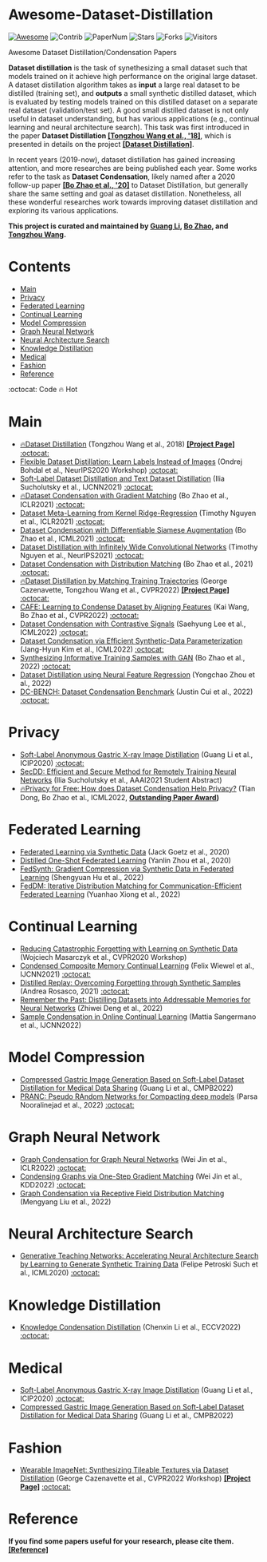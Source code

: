 # Awesome-Dataset-Distillation

[![Awesome](https://cdn.rawgit.com/sindresorhus/awesome/d7305f38d29fed78fa85652e3a63e154dd8e8829/media/badge.svg)](https://github.com/sindresorhus/awesome)
<img src="https://img.shields.io/badge/Contributions-Welcome-278ea5" alt="Contrib"/> <img src="https://img.shields.io/badge/Number%20of%20Papers-35-FF6F00" alt="PaperNum"/> ![Stars](https://img.shields.io/github/stars/Guang000/Awesome-Dataset-Distillation?color=yellow&label=Stars) ![Forks](https://img.shields.io/github/forks/Guang000/Awesome-Dataset-Distillation?color=green&label=Forks) ![Visitors](https://visitor-badge.glitch.me/badge?page_id=Guang000/Awesome-Dataset-Distillation) 

Awesome Dataset Distillation/Condensation Papers

**Dataset distillation** is the task of synethesizing a small dataset such that models trained on it achieve high performance on the original large dataset. A dataset distillation algorithm takes as **input** a large real dataset to be distilled (training set), and **outputs** a small synthetic distilled dataset, which is evaluated by testing models trained on this distilled dataset on a separate real dataset (validation/test set). A good small distilled dataset is not only useful in dataset understanding, but has various applications (e.g., continual learning and neural architecture search). This task was first introduced in the paper **Dataset Distillation [[Tongzhou Wang et al., '18]](https://arxiv.org/abs/1811.10959)**, which is presented in details on the project **[[Dataset Distillation]](https://www.tongzhouwang.info/dataset_distillation/)**.

In recent years (2019-now), dataset distillation has gained increasing attention, and more researches are being published each year. Some works refer to the task as **Dataset Condensation**, likely named after a 2020 follow-up paper **[[Bo Zhao et al., '20]](https://arxiv.org/abs/2006.05929)** to Dataset Distillation, but generally share the same setting and goal as dataset distillation. Nonetheless, all these wonderful researches work towards improving dataset distillation and exploring its various applications.

**This project is curated and maintained by [Guang Li](https://www-lmd.ist.hokudai.ac.jp/member/guang-li/), [Bo Zhao](https://bozhaonanjing.wixsite.com/mysite), and [Tongzhou Wang](https://www.tongzhouwang.info/).**

# Contents
- [Main](#main)
- [Privacy](#privacy)
- [Federated Learning](#fed)
- [Continual Learning](#continual)
- [Model Compression](#model)
- [Graph Neural Network](#gnn)
- [Neural Architecture Search](#nas)
- [Knowledge Distillation](#kd)
- [Medical](#medical)
- [Fashion](#fashion)
- [Reference](#ref)

:octocat: Code  🔥 Hot

<a name="main" />

# Main
+ [🔥Dataset Distillation](https://arxiv.org/abs/1811.10959) (Tongzhou Wang et al., 2018) **[[Project Page]](https://ssnl.github.io/dataset_distillation/)** [:octocat:](https://github.com/SsnL/dataset-distillation)
+ [Flexible Dataset Distillation: Learn Labels Instead of Images](https://arxiv.org/abs/2006.08572) (Ondrej Bohdal et al., NeurIPS2020 Workshop) [:octocat:](https://github.com/ondrejbohdal/label-distillation)
+ [Soft-Label Dataset Distillation and Text Dataset Distillation](https://arxiv.org/abs/1910.02551) (Ilia Sucholutsky et al., IJCNN2021) [:octocat:](https://github.com/ilia10000/dataset-distillation)
+ [🔥Dataset Condensation with Gradient Matching](https://arxiv.org/abs/2006.05929) (Bo Zhao et al., ICLR2021) [:octocat:](https://github.com/VICO-UoE/DatasetCondensation)
+ [Dataset Meta-Learning from Kernel Ridge-Regression](https://arxiv.org/abs/2011.00050) (Timothy Nguyen et al., ICLR2021) [:octocat:](https://github.com/google/neural-tangents)
+ [Dataset Condensation with Differentiable Siamese Augmentation](https://arxiv.org/abs/2102.08259) (Bo Zhao et al., ICML2021)  [:octocat:](https://github.com/VICO-UoE/DatasetCondensation)
+ [Dataset Distillation with Infinitely Wide Convolutional Networks](https://arxiv.org/abs/2107.13034) (Timothy Nguyen et al., NeurIPS2021) [:octocat:](https://github.com/google/neural-tangents)
+ [Dataset Condensation with Distribution Matching](https://arxiv.org/abs/2110.04181) (Bo Zhao et al., 2021) [:octocat:](https://github.com/VICO-UoE/DatasetCondensation)
+ [🔥Dataset Distillation by Matching Training Trajectories](https://arxiv.org/abs/2203.11932) (George Cazenavette, Tongzhou Wang et al., CVPR2022) **[[Project Page]](https://georgecazenavette.github.io/mtt-distillation/)** [:octocat:](https://github.com/georgecazenavette/mtt-distillation)
+ [CAFE: Learning to Condense Dataset by Aligning Features](https://arxiv.org/abs/2203.01531) (Kai Wang, Bo Zhao et al., CVPR2022)  [:octocat:](https://github.com/kaiwang960112/cafe)
+ [Dataset Condensation with Contrastive Signals](https://arxiv.org/abs/2202.02916) (Saehyung Lee et al., ICML2022) [:octocat:](https://github.com/saehyung-lee/dcc)
+ [Dataset Condensation via Efficient Synthetic-Data Parameterization](https://arxiv.org/abs/2205.14959) (Jang-Hyun Kim et al., ICML2022) [:octocat:](https://github.com/snu-mllab/efficient-dataset-condensation)
+ [Synthesizing Informative Training Samples with GAN](https://arxiv.org/abs/2204.07513) (Bo Zhao et al., 2022) [:octocat:](https://github.com/vico-uoe/it-gan)
+ [Dataset Distillation using Neural Feature Regression](https://arxiv.org/abs/2206.00719) (Yongchao Zhou et al., 2022)
+ [DC-BENCH: Dataset Condensation Benchmark](https://arxiv.org/abs/2207.09639) (Justin Cui et al., 2022) [:octocat:](https://github.com/justincui03/dc_benchmark)

<a name="privacy" />

# Privacy
+ [Soft-Label Anonymous Gastric X-ray Image Distillation](https://arxiv.org/abs/2104.02857) (Guang Li et al., ICIP2020) [:octocat:](https://github.com/Guang000/Awesome-Dataset-Distillation)
+ [SecDD: Efficient and Secure Method for Remotely Training Neural Networks](https://arxiv.org/abs/2009.09155) (Ilia Sucholutsky et al., AAAI2021 Student Abstract)
+ [🔥Privacy for Free: How does Dataset Condensation Help Privacy?](https://arxiv.org/abs/2206.00240) (Tian Dong, Bo Zhao et al., ICML2022, **[Outstanding Paper Award](https://icml.cc/virtual/2022/awards_detail))** 

<a name="fed" />

# Federated Learning
+ [Federated Learning via Synthetic Data](https://arxiv.org/abs/2008.04489) (Jack Goetz et al., 2020)
+ [Distilled One-Shot Federated Learning](https://arxiv.org/abs/2009.07999) (Yanlin Zhou et al., 2020)
+ [FedSynth: Gradient Compression via Synthetic Data in Federated Learning](https://arxiv.org/abs/2204.01273) (Shengyuan Hu et al., 2022)
+ [FedDM: Iterative Distribution Matching for Communication-Efficient Federated Learning](https://arxiv.org/abs/2207.09653) (Yuanhao Xiong et al., 2022)

<a name="continual" />

# Continual Learning
+ [Reducing Catastrophic Forgetting with Learning on Synthetic Data](https://arxiv.org/abs/2004.14046) (Wojciech Masarczyk et al., CVPR2020 Workshop)
+ [Condensed Composite Memory Continual Learning](https://arxiv.org/abs/2102.09890) (Felix Wiewel et al., IJCNN2021) [:octocat:](https://github.com/FelixWiewel/CCMCL)
+ [Distilled Replay: Overcoming Forgetting through Synthetic Samples](https://arxiv.org/abs/2103.15851) (Andrea Rosasco, 2021) [:octocat:](https://github.com/andrearosasco/DistilledReplay)
+ [Remember the Past: Distilling Datasets into Addressable Memories for Neural Networks](https://arxiv.org/abs/2206.02916) (Zhiwei Deng et al., 2022)
+ [Sample Condensation in Online Continual Learning](https://arxiv.org/abs/2206.11849) (Mattia Sangermano et al., IJCNN2022)

<a name="model" />

# Model Compression
+ [Compressed Gastric Image Generation Based on Soft-Label Dataset Distillation for Medical Data Sharing](https://www.journals.elsevier.com/computer-methods-and-programs-in-biomedicine) (Guang Li et al., CMPB2022)
+ [PRANC: Pseudo RAndom Networks for Compacting deep models](https://arxiv.org/abs/2206.08464) (Parsa Nooralinejad et al., 2022) [:octocat:](https://github.com/UCDvision/PRANC)

<a name="gnn" />

# Graph Neural Network
+ [Graph Condensation for Graph Neural Networks](https://arxiv.org/abs/2110.07580) (Wei Jin et al., ICLR2022) [:octocat:](https://github.com/chandlerbang/gcond)
+ [Condensing Graphs via One-Step Gradient Matching](https://arxiv.org/abs/2206.07746) (Wei Jin et al., KDD2022) [:octocat:](https://github.com/ChandlerBang/GCond/tree/main/KDD22_DosCond)
+ [Graph Condensation via Receptive Field Distribution Matching](https://arxiv.org/abs/2206.13697) (Mengyang Liu et al., 2022)

<a name="nas" />

# Neural Architecture Search
+ [Generative Teaching Networks: Accelerating Neural Architecture Search by Learning to Generate Synthetic Training Data](https://arxiv.org/abs/1912.07768) (Felipe Petroski Such et al., ICML2020) [:octocat:](https://github.com/uber-research/GTN)

<a name="kd" />

# Knowledge Distillation
+ [Knowledge Condensation Distillation](https://arxiv.org/abs/2207.05409) (Chenxin Li et al., ECCV2022) [:octocat:](https://github.com/dzy3/KCD)

<a name="medical" />

# Medical
+ [Soft-Label Anonymous Gastric X-ray Image Distillation](https://arxiv.org/abs/2104.02857) (Guang Li et al., ICIP2020) [:octocat:](https://github.com/Guang000/Awesome-Dataset-Distillation)
+ [Compressed Gastric Image Generation Based on Soft-Label Dataset Distillation for Medical Data Sharing](https://www.journals.elsevier.com/computer-methods-and-programs-in-biomedicine) (Guang Li et al., CMPB2022)

<a name="fashion" />

# Fashion
+ [Wearable ImageNet: Synthesizing Tileable Textures via Dataset Distillation](https://openaccess.thecvf.com/content/CVPR2022W/CVFAD/html/Cazenavette_Wearable_ImageNet_Synthesizing_Tileable_Textures_via_Dataset_Distillation_CVPRW_2022_paper.html) (George Cazenavette et al., CVPR2022 Workshop) **[[Project Page]](https://georgecazenavette.github.io/mtt-distillation/)** [:octocat:](https://github.com/georgecazenavette/mtt-distillation)

<a name="ref" />

# Reference

**If you find some papers useful for your research, please cite them. [[Reference]](https://github.com/Guang000/Awesome-Dataset-Distillation/blob/main/REFERENCE.md)**
